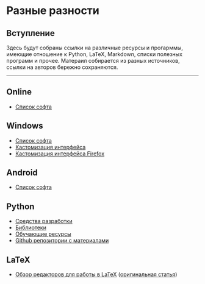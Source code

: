 # Разные разности

## Вступление

Здесь будут собраны ссылки на различные ресурсы и прогарммы, имеющие отношение к Python, LaTeX, Markdown, списки полезных программ и прочее. Матераил собирается из разных источников, ссылки на авторов бережно сохраняются.

-------
## Online
 - [Список софта](web/soft,md)

## Windows
 - [Список софта](windows/soft.md)
 - [Кастомизация интерфейса]()
 - [Кастомизация интерфейса Firefox](customizing/firefox.md)

## Android
- [Список софта](android/soft.md)

## Python
 - [Средства разработки](python/ides.md)
 - [Библиотеки](python/libraries.md)
 - [Обучающие ресурсы]()
 - [Github репозитории с материалами]()

## LaTeX
 - [Обзор редакторов для работы в LaTeX](latex/latex_editors.md) ([оригинальная статья](http://mydebianblog.blogspot.ru/2013/02/latex-editors-and-integrated-latex.html))
